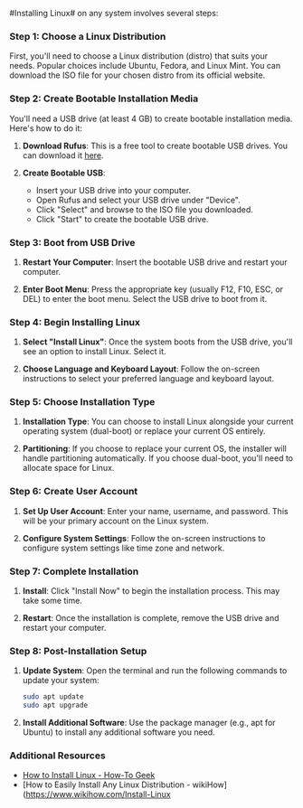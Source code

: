 #Installing Linux# on any system involves several steps:

### Step 1: Choose a Linux Distribution
First, you'll need to choose a Linux distribution (distro) that suits your needs. Popular choices include Ubuntu, Fedora, and Linux Mint. You can download the ISO file for your chosen distro from its official website.


### Step 2: Create Bootable Installation Media
You'll need a USB drive (at least 4 GB) to create bootable installation media. Here's how to do it:

1. **Download Rufus**: This is a free tool to create bootable USB drives. You can download it [here](https://rufus.ie/).

2. **Create Bootable USB**:
   - Insert your USB drive into your computer.
   - Open Rufus and select your USB drive under "Device".
   - Click "Select" and browse to the ISO file you downloaded.
   - Click "Start" to create the bootable USB drive.

### Step 3: Boot from USB Drive
1. **Restart Your Computer**: Insert the bootable USB drive and restart your computer.

2. **Enter Boot Menu**: Press the appropriate key (usually F12, F10, ESC, or DEL) to enter the boot menu. Select the USB drive to boot from it.

### Step 4: Begin Installing Linux
1. **Select "Install Linux"**: Once the system boots from the USB drive, you'll see an option to install Linux. Select it.

2. **Choose Language and Keyboard Layout**: Follow the on-screen instructions to select your preferred language and keyboard layout.

### Step 5: Choose Installation Type
1. **Installation Type**: You can choose to install Linux alongside your current operating system (dual-boot) or replace your current OS entirely.

2. **Partitioning**: If you choose to replace your current OS, the installer will handle partitioning automatically. If you choose dual-boot, you'll need to allocate space for Linux.

### Step 6: Create User Account
1. **Set Up User Account**: Enter your name, username, and password. This will be your primary account on the Linux system.

2. **Configure System Settings**: Follow the on-screen instructions to configure system settings like time zone and network.

### Step 7: Complete Installation
1. **Install**: Click "Install Now" to begin the installation process. This may take some time.

2. **Restart**: Once the installation is complete, remove the USB drive and restart your computer.

### Step 8: Post-Installation Setup
1. **Update System**: Open the terminal and run the following commands to update your system:
   ```bash
   sudo apt update
   sudo apt upgrade
   ```
2. **Install Additional Software**: Use the package manager (e.g., apt for Ubuntu) to install any additional software you need.

### Additional Resources
- [How to Install Linux - How-To Geek](https://www.howtogeek.com/693588/how-to-install-linux/)
- [How to Easily Install Any Linux Distribution - wikiHow](https://www.wikihow.com/Install-Linux